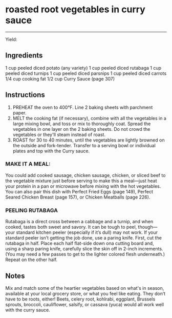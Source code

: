 # roasted root vegetables in curry sauce
---
Yield: 

## Ingredients
1 cup peeled diced potato (any variety)
1 cup peeled diced rutabaga
1 cup peeled diced turnips
1 cup peeled diced parsnips
1 cup peeled diced carrots
1/4 cup cooking fat
1/2 cup Curry Sauce (page 307)

## Instructions
1. PREHEAT the oven to 400°F. Line 2 baking sheets with
parchment paper.
2. MELT the cooking fat (if necessary), combine with all
the vegetables in a large mixing bowl, and toss or mix to
thoroughly coat. Spread the vegetables in one layer on the
2 baking sheets. Do not crowd the vegetables or they'll
steam instead of roast.
3. ROAST for 30 to 40 minutes, until the vegetables are
lightly browned on the outside and fork-tender. Transfer to
a serving bowl or individual plates and top with the Curry
sauce.


### MAKE IT A MEAL:
You could add cooked sausage,
chicken sausage, chicken, or sliced beef to the vegetable
mixture just before serving to make this a meal—just heat
your protein in a pan or microwave before mixing with
the hot vegetables. You can also pair this dish with Perfect
Fried Eggs (page 149), Perfect Seared Chicken Breast (page
157), or Chicken Meatballs (page 226).

### PEELING RUTABAGA
Rutabaga is a direct cross between
a cabbage and a turnip, and when cooked, tastes both sweet
and savory. It can be tough to peel, though—your standard
kitchen peeler (especially if it’s dull) may not work. If your
standard peeler isn’t getting the job done, use a paring knife.
First, cut the rutabaga in half. Place each half flat-side down
ona cutting board and, using a sharp paring knife, carefully
slice the skin off in 2-inch increments. (You may need a few
passes to get to the lighter colored flesh underneath.) Repeat
on the other half.


## Notes


Mix and match some of the heartier
vegetables based on what's in season,
available at your local grocery store,
or what you feel like eating. They
don’t have to be roots, either! Beets,
celery root, kohlrabi, eggplant,
Brussels sprouts, broccoli, cauliflower,
salsify, or cassava (yuca) would all
work well with the curry sauce.